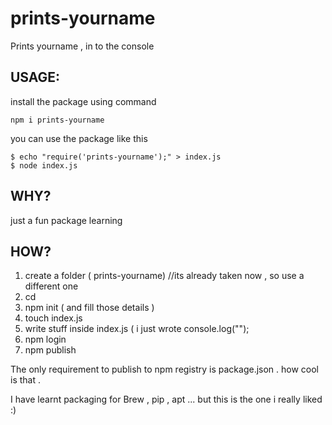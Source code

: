 # prints-yourname

Prints yourname , in to the console 

## USAGE:

install the package using command 

```
npm i prints-yourname
```


you can use the package like this
```
$ echo "require('prints-yourname');" > index.js
$ node index.js
```

## WHY?

just a fun package learning 


## HOW?

1. create a folder ( prints-yourname) //its already taken now , so use a different one 
2. cd <folder>
3. npm init ( and fill those details )
4. touch index.js 
5. write stuff inside index.js ( i just wrote console.log("<secret>");
6. npm login 
7. npm publish 

The only requirement to publish to npm registry is  package.json . how cool is that . 

I have learnt packaging for Brew , pip , apt ... but this is the one i really liked :) 




